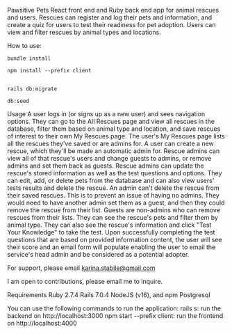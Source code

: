 Pawsitive Pets
React front end and Ruby back end app for animal rescues and users. Rescues can register and log their pets and information, and create a quiz for users to test their readiness for pet adoption. Users can view and filter rescues by animal types and locations. 

How to use:
```
bundle install 

```

```
npm install --prefix client

```
```

rails db:migrate

```

```
db:seed

```

Usage
A user logs in (or signs up as a new user) and sees navigation options. They can go to the All Rescues page and view all rescues in the database, filter them based on animal type and location, and save rescues of interest to their own My Rescues page. The user's My Rescues page lists all the rescues they've saved or are admins for. A user can create a new rescue, which they'll be made an automatic admin for. Rescue admins can view all of that rescue's users and change guests to admins, or remove admins and set them back as guests. Rescue admins can update the rescue's stored information as well as the test questions and options. They can edit, add, or delete pets from the database and can also view users' tests results and delete the rescue. An admin can't delete the rescue from their saved rescues. This is to prevent an issue of having no admins. They would need to have another admin set them as a guest, and then they could remove the rescue from their list. Guests are non-admins who can remove rescues from their lists. They can see the rescue's pets and filter them by animal type. They can also see the rescue's information and click "Test Your Knowledge" to take the test. Upon successfully completing the test questions that are based on provided information content, the user will see their score and an email form will populate enabling the user to email the service's head admin and be considered as a potential adopter. 

For support, please email karina.stabile@gmail.com

I am open to contributions, please email me to inquire.

Requirements
Ruby 2.7.4
Rails 7.0.4
NodeJS (v16), and npm
Postgresql

You can use the following commands to run the application:
rails s: run the backend on http://localhost:3000
npm start --prefix client: run the frontend on http://localhost:4000